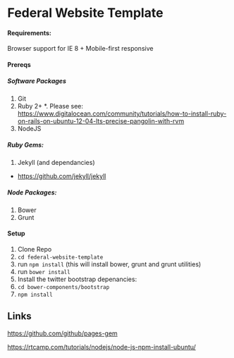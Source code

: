 # Federal Website Template


#### Requirements:

Browser support for IE 8 +
Mobile-first responsive

#### Prereqs

##### Software Packages
1. Git
2. Ruby 2+
 *. Please see: https://www.digitalocean.com/community/tutorials/how-to-install-ruby-on-rails-on-ubuntu-12-04-lts-precise-pangolin-with-rvm
3. NodeJS

##### Ruby Gems:
1. Jekyll (and dependancies)
 * https://github.com/jekyll/jekyll

##### Node Packages:
1. Bower
2. Grunt

#### Setup

1. Clone Repo
1. ```cd federal-website-template```
1. run ```npm install``` (this will install bower, grunt and grunt utilities)
1. run ```bower install```
1. Install the twitter bootstrap depenancies:
 1. ```cd bower-components/bootstrap```
 1. ```npm install```


 ## Links

 https://github.com/github/pages-gem

 https://rtcamp.com/tutorials/nodejs/node-js-npm-install-ubuntu/
